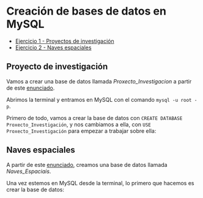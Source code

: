# Creación de bases de datos en MySQL

- [Ejercicio 1 - Proyectos de investigación](#e1)
- [Ejercicio 2 - Naves espaciales](#e2)

<a name="e1"></a>
## Proyecto de investigación
Vamos a crear una base de datos llamada *Proxecto_Investigacion* a partir de este [enunciado](https://github.com/davidgchaves/first-steps-with-git-and-github-wirtz-asir1-and-dam1/tree/master/exercicios-ddl/1-proxectos-de-investigacion). 

Abrimos la terminal y entramos en MySQL con el comando `mysql -u root -p`. 

Primero de todo, vamos a crear la base de datos con `CREATE DATABASE Proxecto_Investigación`, y nos cambiamos a ella, con `USE Proxecto_Investigación` para empezar a trabajar sobre ella:



<a name="e2"></a>
## Naves espaciales
A partir de este [enunciado](), creamos una base de datos llamada *Naves_Espaciais*. 

Una vez estemos en MySQL desde la terminal, lo primero que hacemos es crear la base de datos:
